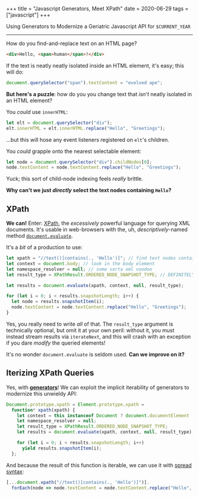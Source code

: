 +++
title = "Javascript Generators, Meet XPath"
date = 2020-06-29
tags = ["javascript"]
+++

Using Generators to Modernize a Geriatric Javascript API for `$CURRENT_YEAR`

<!-- more -->
---

How do you find-and-replace text on an HTML page?
```html
<div>Hello, <span>human</span>!</div>
```
If the text is neatly neatly isolated inside an HTML element, it's easy; this will do:
```javascript
document.querySelector("span").textContent = "evolved ape";
```
**But here's a puzzle**: how do you you change text that *isn't* neatly isolated in an HTML element?

You *could* use `innerHTML`:
```javascript
let elt = document.querySelector("div");
elt.innerHTML = elt.innerHTML.replace("Hello", "Greetings");
```
...but this will hose any event listeners registered on `elt`'s children.


You *could* grapple onto the nearest selectable element:
```javascript
let node = document.querySelector("div").childNodes[0];
node.textContent = node.textContent.replace("Hello", "Greetings");
```
Yuck; this sort of child-node indexing feels *really* brittle.

**Why can't we just *directly* select the text nodes containing `Hello`?**

## XPath
**We can!** Enter: [XPath](https://en.wikipedia.org/wiki/XPath), the *excessively* powerful language for querying XML documents. It's usable in web-browsers with the, uh, *descriptively*-named method [`document.evaluate`](https://developer.mozilla.org/en-US/docs/Web/API/Document/evaluate).

It's a *bit* of a production to use:
```javascript
let xpath = "//text()[contains(., 'Hello')]"; // find text nodes containing 'Hello'
let context = document.body; // look in the body element
let namespace_resolver = null; // some sorta xml voodoo
let result_type = XPathResult.ORDERED_NODE_SNAPSHOT_TYPE; // DEFINITELY MAKE SURE YOU USE THIS

let results = document.evaluate(xpath, context, null, result_type);

for (let i = 0; i < results.snapshotLength; i++) {
  let node = results.snapshotItem(i);
  node.textContent = node.textContent.replace("Hello", "Greetings");
}
```
Yes, you really need to write *all* of that. The `result_type` argument is technically optional, but omit it at your own peril: without it, you must instead stream results via `iterateNext`, and this will crash with an exception if you dare *modify* the queried elements!

It's no wonder `document.evaluate` is seldom used. **Can we improve on it?**

## Iterizing XPath Queries
Yes, with [**generators**](https://developer.mozilla.org/en-US/docs/Web/JavaScript/Guide/Iterators_and_Generators)! We can exploit the implicit iterability of generators to modernize this unwieldy API:
```javascript
Document.prototype.xpath = Element.prototype.xpath =
  function* xpath(xpath) {
    let context = this instanceof Document ? document.documentElement : this;
    let namespace_resolver = null;
    let result_type = XPathResult.ORDERED_NODE_SNAPSHOT_TYPE;
    let results = document.evaluate(xpath, context, null, result_type);

    for (let i = 0; i < results.snapshotLength; i++)
      yield results.snapshotItem(i);
  };
```
And because the result of this function is iterable, we can use it with [spread syntax](https://developer.mozilla.org/en-US/docs/Web/JavaScript/Reference/Operators/Spread_syntax):
```javascript
[...document.xpath("//text()[contains(., 'Hello')]")].
  forEach(node => node.textContent = node.textContent.replace("Hello", "Greetings"));
```